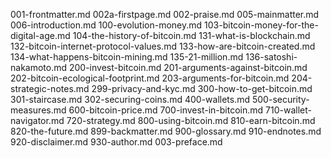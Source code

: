 001-frontmatter.md
002a-firstpage.md
002-praise.md
005-mainmatter.md
006-introduction.md
100-evolution-money.md
103-bitcoin-money-for-the-digital-age.md
104-the-history-of-bitcoin.md
131-what-is-blockchain.md
132-bitcoin-internet-protocol-values.md
133-how-are-bitcoin-created.md
134-what-happens-bitcoin-mining.md
135-21-million.md
136-satoshi-nakamoto.md
200-invest-bitcoin.md
201-arguments-against-bitcoin.md
202-bitcoin-ecological-footprint.md
203-arguments-for-bitcoin.md
204-strategic-notes.md
299-privacy-and-kyc.md
300-how-to-get-bitcoin.md
301-staircase.md
302-securing-coins.md
400-wallets.md
500-security-measures.md
600-bitcoin-price.md
700-invest-in-bitcoin.md
710-wallet-navigator.md
720-strategy.md
800-using-bitcoin.md
810-earn-bitcoin.md
820-the-future.md
899-backmatter.md
900-glossary.md
910-endnotes.md
920-disclaimer.md
930-author.md
003-preface.md